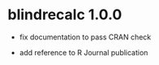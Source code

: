 # blindrecalc 1.0.0

* fix documentation to pass CRAN check

* add reference to R Journal publication
